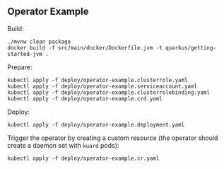 Operator Example
----------------

Build:

```
./mvnw clean package
docker build -f src/main/docker/Dockerfile.jvm -t quarkus/getting-started-jvm .
```

Prepare:

```
kubectl apply -f deploy/operator-example.clusterrole.yaml
kubectl apply -f deploy/operator-example.serviceaccount.yaml
kubectl apply -f deploy/operator-example.clusterrolebinding.yaml
kubectl apply -f deploy/operator-example.crd.yaml
```

Deploy:

```
kubectl apply -f deploy/operator-example.deployment.yaml
```

Trigger the operator by creating a custom resource (the operator should create a daemon set with `kuard` pods):

```
kubectl apply -f deploy/operator-example.cr.yaml
```
